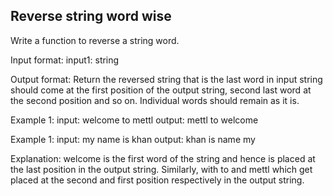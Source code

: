 ## Reverse string word wise
Write a function to reverse a string word.

Input format:
input1: string

Output format:
Return the reversed string that is the last word in input string should come at the first position of the output string, second last word at the
second position and so on. Individual words should remain as it is.

Example 1:
input: welcome to mettl
output: mettl to welcome

Example 1:
input: my name is khan
output: khan is name my

Explanation:
welcome is the first word of the string and hence is placed at the last position in the output string. Similarly, with to and mettl which get placed at the
second and first position respectively in the output string.
